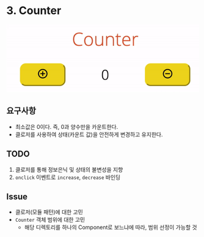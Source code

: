 # 3. Counter

![counter](/images/counter.gif)

## 요구사항

- 최소값은 0이다. 즉, 0과 양수만을 카운트한다.
- 클로저를 사용하여 상태(카운트 값)을 안전하게 변경하고 유지한다.

## TODO

1. 클로저를 통해 정보은닉 및 상태의 불변성을 지향
2. `onclick` 이벤트로 `increase`, `decrease` 바인딩

## Issue

- 클로저(모듈 패턴)에 대한 고민
- `Counter` 객체 범위에 대한 고민
  - 해당 디렉토리를 하나의 Component로 보느냐에 따라, 범위 선정이 가능할 것
